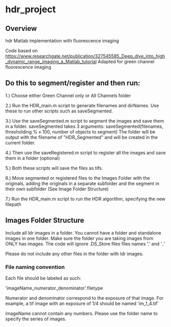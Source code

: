 # hdr_project
## Overview
hdr Matlab implementation with fluorescence imaging

Code based on https://www.researchgate.net/publication/327545585_Deep_dive_into_high_dynamic_range_imaging_a_Matlab_tutorial
Adapted for green channel fluorescence imaging

## Do this to segment/register and then run:
1.) Choose either Green Channel only or All Channels folder

2.) Run the HDR_main.m script to generate filenames and dirNames. Use these to run other scripts such as saveSegmented.

3.) Use the saveSegmented.m script to segment the images and save them in a folder. saveSegmented takes 3 arguments:
saveSegmented(filenames, thresholding % x 100, number of objects to segment) The folder will be output with the filename of "HDR_Segmented" and will be created in the current folder.

4.) Then use the saveRegistered.m script to register all the images and save them in a folder (optional)

5.) Both these scripts will save the files as tifs.

6.) Move segmented or registered files to the Images Folder with the originals, adding the originals in a separate subfolder and the segment in their own subfolder (See Image Folder Structure)

7.) Run the HDR_main.m script to run the HDR algorithm, specifying the new filepath

## Images Folder Structure
Include all ldr images in a folder. You cannot have a folder and standalone images in one folder. Make sure the folder you are taking images from ONLY has images. The code will ignore .DS_Store files files names '.' and '..'

Please do not include any other files in the folder with ldr images.

### File naming convention
Each file should be labeled as such:

'imageName_numerator_denominator'.filetype

Numerator and denominator correspond to the exposure of that image. 
For example, a tif image with an exposure of 1/4 should be named 'im_1_4.tif'

imageName cannot contain any numbers. Please use the folder name to specify the series of images.
